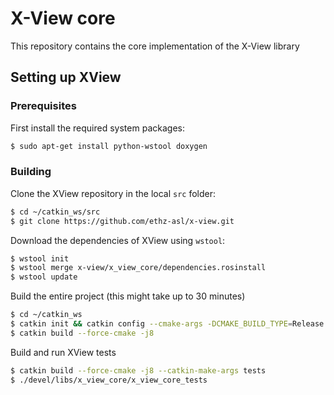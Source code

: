 # X-View core
This repository contains the core implementation of the X-View library

## Setting up XView

### Prerequisites

First install the required system packages:
```sh
$ sudo apt-get install python-wstool doxygen
```

### Building
Clone the XView repository in the local `src` folder:
```sh
$ cd ~/catkin_ws/src
$ git clone https://github.com/ethz-asl/x-view.git
```

Download the dependencies of XView using `wstool`:
```sh
$ wstool init
$ wstool merge x-view/x_view_core/dependencies.rosinstall
$ wstool update
```

Build the entire project (this might take up to 30 minutes)
```sh
$ cd ~/catkin_ws
$ catkin init && catkin config --cmake-args -DCMAKE_BUILD_TYPE=Release
$ catkin build --force-cmake -j8
```

Build and run XView tests
```sh
$ catkin build --force-cmake -j8 --catkin-make-args tests
$ ./devel/libs/x_view_core/x_view_core_tests
```
